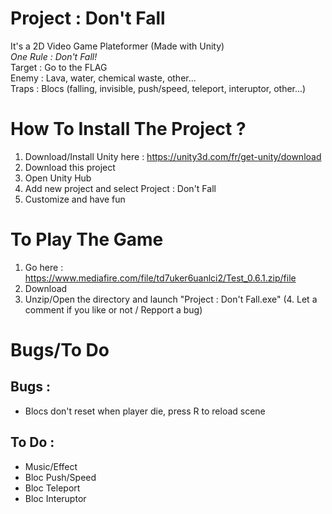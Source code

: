 # Project : Don't Fall
It's a 2D Video Game Plateformer (Made with Unity) \
_One Rule : Don't Fall!_ \
Target : Go to the FLAG \
Enemy : Lava, water, chemical waste, other... \
Traps : Blocs (falling, invisible, push/speed, teleport, interuptor, other...)



# How To Install The Project ?
1. Download/Install Unity here : https://unity3d.com/fr/get-unity/download
2. Download this project
3. Open Unity Hub
4. Add new project and select Project : Don't Fall
5. Customize and have fun



# To Play The Game
1. Go here : https://www.mediafire.com/file/td7uker6uanlci2/Test_0.6.1.zip/file
2. Download
3. Unzip/Open the directory and launch "Project : Don't Fall.exe"
(4. Let a comment if you like or not / Repport a bug)

# Bugs/To Do
## Bugs :
* Blocs don't reset when player die, press R to reload scene


## To Do :
* Music/Effect
* Bloc Push/Speed
* Bloc Teleport
* Bloc Interuptor
